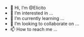 - 👋 Hi, I’m @Elicito
- 👀 I’m interested in ...
- 🌱 I’m currently learning ...
- 💞️ I’m looking to collaborate on ...
- 📫 How to reach me ...

<!---
Elicito/Elicito is a ✨ special ✨ repository because its `README.md` (this file) appears on your GitHub profile.
You can click the Preview link to take a look at your changes.
--->
